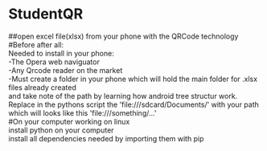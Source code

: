 # StudentQR
 ##open excel file(xlsx) from your phone with the QRCode technology<br />
#Before after all:<br />
Needed to install in your phone:<br />
-The Opera web naviguator<br />
-Any Qrcode reader on the market<br />
-Must create a folder in your phone which will hold the main folder for .xlsx files already created<br />
and take note of the path by learning how android tree structur work. Replace in the pythons script the 'file:///sdcard/Documents/' with your path<br />
which will looks like this 'file:///something/...'<br />
#On your computer working on linux <br />
install python on your computer <br />
install all dependencies needed by importing them with pip <br />


